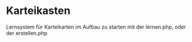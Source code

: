 # Karteikasten
Lernsystem für Karteikarten im Aufbau
zu starten mit der lernen.php, oder der erstellen.php
